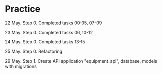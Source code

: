 # Practice
22 May. Step 0. Completed tasks 00-05, 07-09

23 May. Step 0. Completed tasks 06, 10-12

24 May. Step 0. Completed tasks 13-15

25 May. Step 0. Refactoring

29 May. Step 1. Create API application "equipment_api", database, models with migrations
